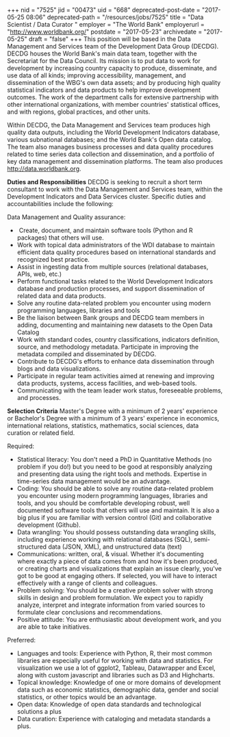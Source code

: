 +++
nid = "7525"
jid = "00473"
uid = "668"
deprecated-post-date = "2017-05-25 08:06"
deprecated-path = "/resources/jobs/7525"
title = "Data Scientist / Data Curator "
employer = "The World Bank"
employerurl = "http://www.worldbank.org/"
postdate = "2017-05-23"
archivedate = "2017-05-25"
draft = "false"
+++
This position will be based in the Data Management and Services team of
the Development Data Group (DECDG). DECDG houses the World Bank's main
data team, together with the Secretariat for the Data Council. Its
mission is to put data to work for development by increasing country
capacity to produce, disseminate, and use data of all kinds; improving
accessibility, management, and dissemination of the WBG's own data
assets; and by producing high quality statistical indicators and data
products to help improve development outcomes. The work of the
department calls for extensive partnership with other international
organizations, with member countries' statistical offices, and with
regions, global practices, and other units.  

Within DECDG, the Data Management and Services team produces high
quality data outputs, including the World Development Indicators
database, various subnational databases; and the World Bank's Open data
catalog. The team also manages business processes and data quality
procedures related to time series data collection and dissemination, and
a portfolio of key data management and dissemination platforms. The team
also produces http://data.worldbank.org.  

**Duties and Responsibilities**
DECDG is seeking to recruit a short term consultant to work with the
Data Management and Services team, within the Development Indicators and
Data Services cluster. Specific duties and accountabilities include the
following:

Data Management and Quality assurance:

-    Create, document, and maintain software tools (Python and R
    packages) that others will use.
-   Work with topical data administrators of the WDI database to
    maintain efficient data quality procedures based on international
    standards and recognized best practice.
-   Assist in ingesting data from multiple sources (relational
    databases, APIs, web, etc.)
-   Perform functional tasks related to the World Development Indicators
    database and production processes, and support dissemination of
    related data and data products.
-   Solve any routine data-related problem you encounter using modern
    programming languages, libraries and tools
-   Be the liaison between Bank groups and DECDG team members in adding,
    documenting and maintaining new datasets to the Open Data Catalog
-   Work with standard codes, country classifications, indicators
    definition, source, and methodology metadata. Participate in
    improving the metadata compiled and disseminated by DECDG.
-   Contribute to DECDG's efforts to enhance data dissemination through
    blogs and data visualizations.
-   Participate in regular team activities aimed at renewing and
    improving data products, systems, access facilities, and web-based
    tools.
-   Communicating with the team leader work status, foreseeable
    problems, and processes.
  
**Selection Criteria**
Master's Degree with a minimum of 2 years' experience or Bachelor's
Degree with a minimum of 3 years' experience in economics, international
relations, statistics, mathematics, social sciences, data curation or
related field. 

Required:

-   Statistical literacy: You don't need a PhD in Quantitative Methods
    (no problem if you do!) but you need to be good at responsibly
    analyzing and presenting data using the right tools and methods.
    Expertise in time-series data management would be an advantage.
-   Coding: You should be able to solve any routine data-related problem
    you encounter using modern programming languages, libraries and
    tools, and you should be comfortable developing robust, well
    documented software tools that others will use and maintain. It is
    also a big plus if you are familiar with version control (Git) and
    collaborative development (Github).
-   Data wrangling: You should possess outstanding data wrangling
    skills, including experience working with relational databases
    (SQL), semi-structured data (JSON, XML), and unstructured data
    (text)
-   Communications: written, oral, & visual. Whether it's documenting
    where exactly a piece of data comes from and how it's been produced,
    or creating charts and visualizations that explain an issue clearly,
    you've got to be good at engaging others. If selected, you will have
    to interact effectively with a range of clients and colleagues.
-   Problem solving: You should be a creative problem solver with strong
    skills in design and problem formulation. We expect you to rapidly
    analyze, interpret and integrate information from varied sources to
    formulate clear conclusions and recommendations.
-   Positive attitude: You are enthusiastic about development work, and
    you are able to take initiatives.

Preferred:

-   Languages and tools: Experience with Python, R, their most common
    libraries are especially useful for working with data and
    statistics. For visualization we use a lot of ggplot2, Tableau,
    Datawrapper and Excel, along with custom javascript and libraries
    such as D3 and Highcharts.
-   Topical knowledge: Knowledge of one or more domains of development
    data such as economic statistics, demographic data, gender and
    social statistics, or other topics would be an advantage.
-   Open data: Knowledge of open data standards and technological
    solutions a plus
-   Data curation: Experience with cataloging and metadata standards a
    plus.
